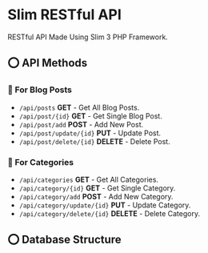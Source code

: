 # Slim RESTful API

RESTful API Made Using Slim 3 PHP Framework.

## :o: API Methods

### :radio_button: For Blog Posts
* ```/api/posts``` **GET** - Get All Blog Posts.
* ```/api/post/{id}``` **GET** - Get Single Blog Post.
* ```/api/post/add``` **POST** - Add New Post.
* ```/api/post/update/{id}``` **PUT** - Update Post.
* ```/api/post/delete/{id}``` **DELETE** - Delete Post.

### :radio_button: For Categories
* ```/api/categories``` **GET** - Get All Categories.
* ```/api/category/{id}``` **GET** - Get Single Category.
* ```/api/category/add``` **POST** - Add New Category.
* ```/api/category/update/{id}``` **PUT** - Update Category.
* ```/api/category/delete/{id}``` **DELETE** - Delete Category.

## :o: Database Structure